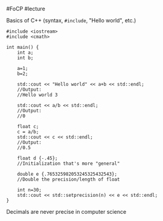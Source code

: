 #FoCP #lecture 

Basics of C++ (syntax, `#include`, "Hello world", etc.)

```
#include <iostream>
#include <cmath>

int main() {
	int a;
	int b;

	a=1;
	b=2;

	std::cout << "Hello world" << a+b << std::endl;
	//Output:
	//Hello world 3

	std::cout << a/b << std::endl;
	//Output:
	//0

	float c;
	c = a/b;
	std::cout << c << std::endl;
	//Output:
	//0.5

	float d {-.45};
	//Initialization that's more "general"

	double e {.765325982053245325432543};
	//Double the precision/length of float

	int n=30;
	std::cout << std::setprecision(n) << e << std::endl;
}
```

Decimals are never precise in computer science